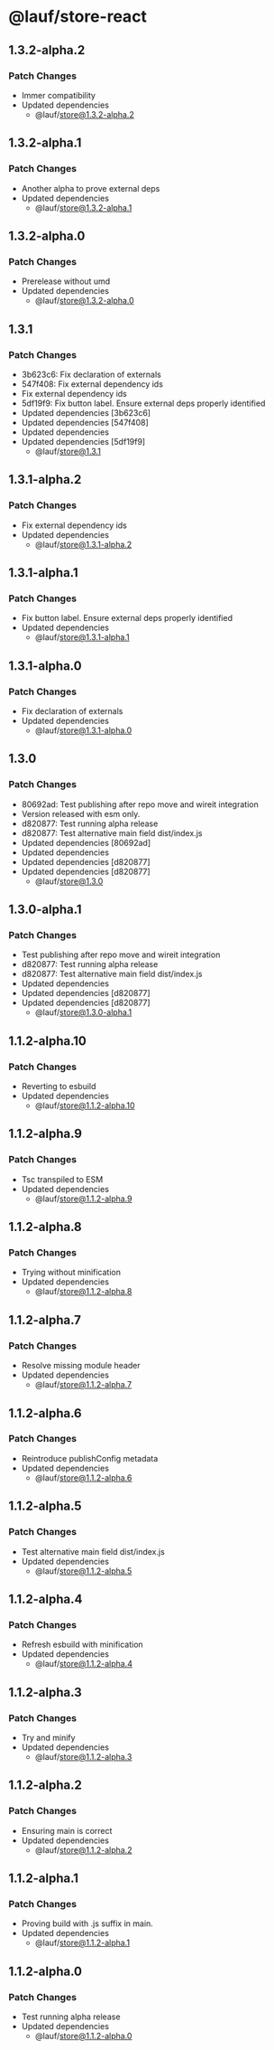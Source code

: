 # @lauf/store-react

## 1.3.2-alpha.2

### Patch Changes

- Immer compatibility
- Updated dependencies
  - @lauf/store@1.3.2-alpha.2

## 1.3.2-alpha.1

### Patch Changes

- Another alpha to prove external deps
- Updated dependencies
  - @lauf/store@1.3.2-alpha.1

## 1.3.2-alpha.0

### Patch Changes

- Prerelease without umd
- Updated dependencies
  - @lauf/store@1.3.2-alpha.0

## 1.3.1

### Patch Changes

- 3b623c6: Fix declaration of externals
- 547f408: Fix external dependency ids
- Fix external dependency ids
- 5df19f9: Fix button label. Ensure external deps properly identified
- Updated dependencies [3b623c6]
- Updated dependencies [547f408]
- Updated dependencies
- Updated dependencies [5df19f9]
  - @lauf/store@1.3.1

## 1.3.1-alpha.2

### Patch Changes

- Fix external dependency ids
- Updated dependencies
  - @lauf/store@1.3.1-alpha.2

## 1.3.1-alpha.1

### Patch Changes

- Fix button label. Ensure external deps properly identified
- Updated dependencies
  - @lauf/store@1.3.1-alpha.1

## 1.3.1-alpha.0

### Patch Changes

- Fix declaration of externals
- Updated dependencies
  - @lauf/store@1.3.1-alpha.0

## 1.3.0

### Patch Changes

- 80692ad: Test publishing after repo move and wireit integration
- Version released with esm only.
- d820877: Test running alpha release
- d820877: Test alternative main field dist/index.js
- Updated dependencies [80692ad]
- Updated dependencies
- Updated dependencies [d820877]
- Updated dependencies [d820877]
  - @lauf/store@1.3.0

## 1.3.0-alpha.1

### Patch Changes

- Test publishing after repo move and wireit integration
- d820877: Test running alpha release
- d820877: Test alternative main field dist/index.js
- Updated dependencies
- Updated dependencies [d820877]
- Updated dependencies [d820877]
  - @lauf/store@1.3.0-alpha.1

## 1.1.2-alpha.10

### Patch Changes

- Reverting to esbuild
- Updated dependencies
  - @lauf/store@1.1.2-alpha.10

## 1.1.2-alpha.9

### Patch Changes

- Tsc transpiled to ESM
- Updated dependencies
  - @lauf/store@1.1.2-alpha.9

## 1.1.2-alpha.8

### Patch Changes

- Trying without minification
- Updated dependencies
  - @lauf/store@1.1.2-alpha.8

## 1.1.2-alpha.7

### Patch Changes

- Resolve missing module header
- Updated dependencies
  - @lauf/store@1.1.2-alpha.7

## 1.1.2-alpha.6

### Patch Changes

- Reintroduce publishConfig metadata
- Updated dependencies
  - @lauf/store@1.1.2-alpha.6

## 1.1.2-alpha.5

### Patch Changes

- Test alternative main field dist/index.js
- Updated dependencies
  - @lauf/store@1.1.2-alpha.5

## 1.1.2-alpha.4

### Patch Changes

- Refresh esbuild with minification
- Updated dependencies
  - @lauf/store@1.1.2-alpha.4

## 1.1.2-alpha.3

### Patch Changes

- Try and minify
- Updated dependencies
  - @lauf/store@1.1.2-alpha.3

## 1.1.2-alpha.2

### Patch Changes

- Ensuring main is correct
- Updated dependencies
  - @lauf/store@1.1.2-alpha.2

## 1.1.2-alpha.1

### Patch Changes

- Proving build with .js suffix in main.
- Updated dependencies
  - @lauf/store@1.1.2-alpha.1

## 1.1.2-alpha.0

### Patch Changes

- Test running alpha release
- Updated dependencies
  - @lauf/store@1.1.2-alpha.0
